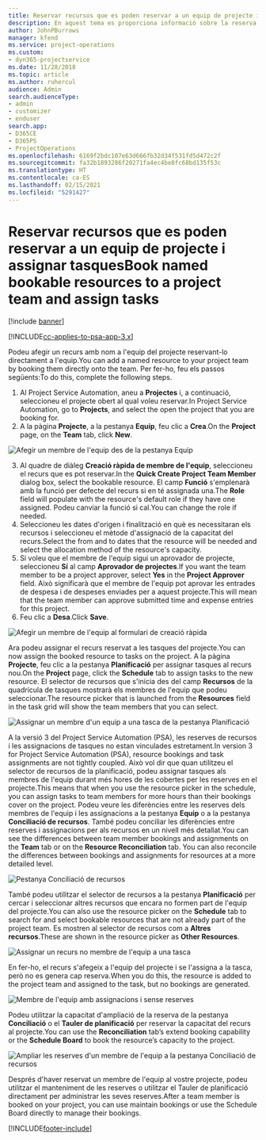 ```yaml
---
title: Reservar recursos que es poden reservar a un equip de projecte i assignar tasques
description: En aquest tema es proporciona informació sobre la reserva de recursos amb nom a equips de projecte i assignar-los a tasques.
author: JohnPBurrows
manager: kfend
ms.service: project-operations
ms.custom:
- dyn365-projectservice
ms.date: 11/28/2018
ms.topic: article
ms.author: ruhercul
audience: Admin
search.audienceType:
- admin
- customizer
- enduser
search.app:
- D365CE
- D365PS
- ProjectOperations
ms.openlocfilehash: 6169f2bdc107e63d666fb32d34f531fd5d472c2f
ms.sourcegitcommit: fa32b1893286f20271fa4ec4be8fc68bd135f53c
ms.translationtype: HT
ms.contentlocale: ca-ES
ms.lasthandoff: 02/15/2021
ms.locfileid: "5291427"
---
```

# <a name="book-named-bookable-resources-to-a-project-team-and-assign-tasks"></a><span data-ttu-id="4c2a5-103">Reservar recursos que es poden reservar a un equip de projecte i assignar tasques</span><span class="sxs-lookup"><span data-stu-id="4c2a5-103">Book named bookable resources to a project team and assign tasks</span></span> 

[!include [banner](../includes/psa-now-project-operations.md)]

[!INCLUDE[cc-applies-to-psa-app-3.x](../includes/cc-applies-to-psa-app-3x.md)]

<span data-ttu-id="4c2a5-104">Podeu afegir un recurs amb nom a l'equip del projecte reservant-lo directament a l'equip.</span><span class="sxs-lookup"><span data-stu-id="4c2a5-104">You can  add a named resource to your project team by booking them directly onto the team.</span></span> <span data-ttu-id="4c2a5-105">Per fer-ho, feu els passos següents:</span><span class="sxs-lookup"><span data-stu-id="4c2a5-105">To do this, complete the following steps.</span></span>

1. <span data-ttu-id="4c2a5-106">Al Project Service Automation, aneu a **Projectes** i, a continuació, seleccioneu el projecte obert al qual voleu reservar.</span><span class="sxs-lookup"><span data-stu-id="4c2a5-106">In  Project Service Automation, go to **Projects**, and select the open the project that you are booking for.</span></span>
2. <span data-ttu-id="4c2a5-107">A la pàgina **Projecte**, a la pestanya **Equip**, feu clic a **Crea**.</span><span class="sxs-lookup"><span data-stu-id="4c2a5-107">On the **Project** page, on the **Team** tab, click **New**.</span></span> 

![Afegir un membre de l'equip des de la pestanya Equip](media/RM-how-to-1.png)

3. <span data-ttu-id="4c2a5-109">Al quadre de diàleg **Creació ràpida de membre de l'equip**, seleccioneu el recurs que es pot reservar.</span><span class="sxs-lookup"><span data-stu-id="4c2a5-109">In the **Quick Create Project Team Member** dialog box, select the bookable resource.</span></span> <span data-ttu-id="4c2a5-110">El camp **Funció** s'emplenarà amb la funció per defecte del recurs si en té assignada una.</span><span class="sxs-lookup"><span data-stu-id="4c2a5-110">The **Role** field will populate with the resource's default role if they have one assigned.</span></span> <span data-ttu-id="4c2a5-111">Podeu canviar la funció si cal.</span><span class="sxs-lookup"><span data-stu-id="4c2a5-111">You can change the role if needed.</span></span> 
4. <span data-ttu-id="4c2a5-112">Seleccioneu les dates d'origen i finalització en què es necessitaran els recursos i seleccioneu el mètode d'assignació de la capacitat del recurs.</span><span class="sxs-lookup"><span data-stu-id="4c2a5-112">Select the from and to dates that the resource will be needed and select the allocation method of the resource's capacity.</span></span> 
5. <span data-ttu-id="4c2a5-113">Si voleu que el membre de l'equip sigui un aprovador de projecte, seleccioneu **Sí** al camp **Aprovador de projectes**.</span><span class="sxs-lookup"><span data-stu-id="4c2a5-113">If you want the team member to be a project approver, select **Yes** in the **Project Approver** field.</span></span> <span data-ttu-id="4c2a5-114">Això significarà que el membre de l'equip pot aprovar les entrades de despesa i de despeses enviades per a aquest projecte.</span><span class="sxs-lookup"><span data-stu-id="4c2a5-114">This will mean that the team member can approve submitted time and expense entries for this project.</span></span> 
6. <span data-ttu-id="4c2a5-115">Feu clic a **Desa**.</span><span class="sxs-lookup"><span data-stu-id="4c2a5-115">Click **Save**.</span></span>

![Afegir un membre de l'equip al formulari de creació ràpida](media/RM-how-to-2.png)


<span data-ttu-id="4c2a5-117">Ara podeu assignar el recurs reservat a les tasques del projecte.</span><span class="sxs-lookup"><span data-stu-id="4c2a5-117">You can now assign the booked resource to tasks on the project.</span></span> <span data-ttu-id="4c2a5-118">A la pàgina **Projecte**, feu clic a la pestanya **Planificació** per assignar tasques al recurs nou.</span><span class="sxs-lookup"><span data-stu-id="4c2a5-118">On the **Project** page, click the **Schedule** tab to assign tasks to the new resource.</span></span> <span data-ttu-id="4c2a5-119">El selector de recursos que s'inicia des del camp **Recursos** de la quadrícula de tasques mostrarà els membres de l'equip que podeu seleccionar.</span><span class="sxs-lookup"><span data-stu-id="4c2a5-119">The resource picker that is launched from the **Resources** field in the task grid will show the team members that you can select.</span></span>

![Assignar un membre d'un equip a una tasca de la pestanya Planificació](media/RM-how-to-3.png)

<span data-ttu-id="4c2a5-121">A la versió 3 del Project Service Automation (PSA), les reserves de recursos i les assignacions de tasques no estan vinculades estretament.</span><span class="sxs-lookup"><span data-stu-id="4c2a5-121">In version 3 for Project Service Automation (PSA), resource bookings and task assignments are not tightly coupled.</span></span> <span data-ttu-id="4c2a5-122">Això vol dir que quan utilitzeu el selector de recursos de la planificació, podeu assignar tasques als membres de l'equip durant més hores de les cobertes per les reserves en el projecte.</span><span class="sxs-lookup"><span data-stu-id="4c2a5-122">This means that when you use the resource picker in the schedule, you can assign tasks to team members for more hours than their bookings cover on the project.</span></span>
<span data-ttu-id="4c2a5-123">Podeu veure les diferències entre les reserves dels membres de l'equip i les assignacions a la pestanya **Equip** o a la pestanya **Conciliació de recursos**. També podeu conciliar les diferències entre reserves i assignacions per als recursos en un nivell més detallat.</span><span class="sxs-lookup"><span data-stu-id="4c2a5-123">You can see the differences between team member bookings and assignments on the **Team** tab or on the **Resource Reconciliation** tab. You can also reconcile the differences between bookings and assignments for resources at a more detailed level.</span></span>

![Pestanya Conciliació de recursos](media/RM-how-to-4.png)

<span data-ttu-id="4c2a5-125">També podeu utilitzar el selector de recursos a la pestanya **Planificació** per cercar i seleccionar altres recursos que encara no formen part de l'equip del projecte.</span><span class="sxs-lookup"><span data-stu-id="4c2a5-125">You can also use the resource picker on the **Schedule** tab to search for and select bookable resources that are not already part of the project team.</span></span> <span data-ttu-id="4c2a5-126">Es mostren al selector de recursos com a **Altres recursos**.</span><span class="sxs-lookup"><span data-stu-id="4c2a5-126">These are shown in the resource picker as **Other Resources**.</span></span>

![Assignar un recurs no membre de l'equip a una tasca](media/RM-how-to-5.png)

<span data-ttu-id="4c2a5-128">En fer-ho, el recurs s'afegeix a l'equip del projecte i se l'assigna a la tasca, però no es genera cap reserva.</span><span class="sxs-lookup"><span data-stu-id="4c2a5-128">When you do this, the resource is added to the project team and assigned to the task, but no bookings are generated.</span></span>

![Membre de l'equip amb assignacions i sense reserves](media/RM-how-to-6.png)

<span data-ttu-id="4c2a5-130">Podeu utilitzar la capacitat d'ampliació de la reserva de la pestanya **Conciliació** o el **Tauler de planificació** per reservar la capacitat del recurs al projecte.</span><span class="sxs-lookup"><span data-stu-id="4c2a5-130">You can use the **Reconciliation** tab’s extend booking capability or the **Schedule Board** to book the resource’s capacity to the project.</span></span>

![Ampliar les reserves d'un membre de l'equip a la pestanya Conciliació de recursos](media/RM-how-to-7.png)

<span data-ttu-id="4c2a5-132">Després d'haver reservat un membre de l'equip al vostre projecte, podeu utilitzar el manteniment de les reserves o utilitzar el Tauler de planificació directament per administrar les seves reserves.</span><span class="sxs-lookup"><span data-stu-id="4c2a5-132">After a team member is booked on your project, you can use maintain bookings or use the Schedule Board directly to manage their bookings.</span></span>


[!INCLUDE[footer-include](../includes/footer-banner.md)]